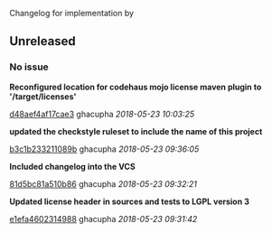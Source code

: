 
Changelog for  implementation by 

## Unreleased
### No issue

**Reconfigured location for codehaus mojo license maven plugin to '/target/licenses'**


[d48aef4af17cae3](https://github.com///commit/d48aef4af17cae3) ghacupha *2018-05-23 10:03:25*

**updated the checkstyle ruleset to include the name of this project**


[b3c1b233211089b](https://github.com///commit/b3c1b233211089b) ghacupha *2018-05-23 09:36:05*

**Included changelog into the VCS**


[81d5bc81a510b86](https://github.com///commit/81d5bc81a510b86) ghacupha *2018-05-23 09:32:21*

**Updated license header in sources and tests to LGPL version 3**


[e1efa4602314988](https://github.com///commit/e1efa4602314988) ghacupha *2018-05-23 09:31:42*



